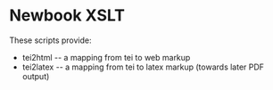 Newbook XSLT
============

These scripts provide:
 * tei2html
   -- a mapping from tei to web markup
 * tei2latex
   -- a mapping from tei to latex markup
      (towards later PDF output)

